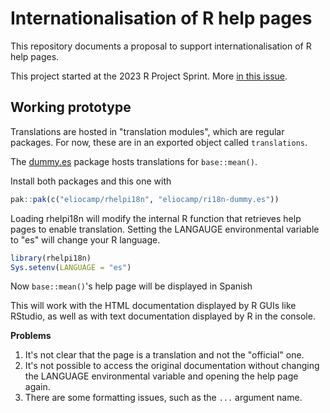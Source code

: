 # Internationalisation of R help pages

This repository documents a proposal to support internationalisation of R help pages.

This project started at the 2023 R Project Sprint.
More [in this issue](https://github.com/r-devel/r-project-sprint-2023/issues/35).

## Working prototype

Translations are hosted in "translation modules", which are regular packages. 
For now, these are in an exported object called `translations`. 

The [dummy.es](https://github.com/eliocamp/ri18n-dummy.es) package hosts translations for `base::mean()`. 

Install both packages and this one with

``` r
pak::pak(c("eliocamp/rhelpi18n", "eliocamp/ri18n-dummy.es"))
```

Loading rhelpi18n will modify the internal R function that retrieves help pages to enable translation.
Setting the LANGAUGE environmental variable to "es" will change your R language. 

```r
library(rhelpi18n)
Sys.setenv(LANGUAGE = "es")
```

Now `base::mean()`'s help page will be displayed in Spanish

This will work with the HTML documentation displayed by R GUIs like RStudio, as well as with text documentation displayed by R in the console. 

**Problems**

1. It's not clear that the page is a translation and not the "official" one. 
2. It's not possible to access the original documentation without changing the LANGUAGE environmental variable and opening the help page again. 
3. There are some formatting issues, such as the `...` argument name. 


